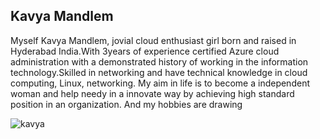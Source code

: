 ## Kavya Mandlem 
Myself Kavya Mandlem, jovial cloud enthusiast girl born and raised in Hyderabad India.With 3years of experience certified Azure cloud administration with a demonstrated history of working in the information technology.Skilled in networking and have technical knowledge in cloud computing, Linux, networking. My aim in life is to become a independent woman and help needy in a innovate way by achieving high standard position in an organization. And my hobbies are drawing  



![kavya](https://user-images.githubusercontent.com/98142665/152076588-66ae3768-8283-4d08-8809-dd5041924931.jpeg)